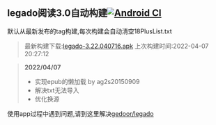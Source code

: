 ## legado阅读3.0自动构建[![Android CI](https://github.com/10bits/gedoor-Build/workflows/Android%20CI/badge.svg)](https://github.com/10bits/gedoor-Build/actions)

默认从最新发布的tag构建,每次构建会自动清空18PlusList.txt

> 最新构建下载:[legado-3.22.040716.apk](https://github.com/crby2333/gedoor-Build/releases/download/legado-3.22.040716/legado-3.22.040716.apk) 上次构建时间:2022-04-07 20:27:12
<!--start-->
> **2022/04/07**
> 
> * 实现epub的懒加载 by ag2s20150909
> * 解决txt无法导入
> * 优化换源
<!--end-->
  
使用app过程中遇到问题,请到这里解决[gedoor/legado](https://github.com/gedoor/legado/issues)

